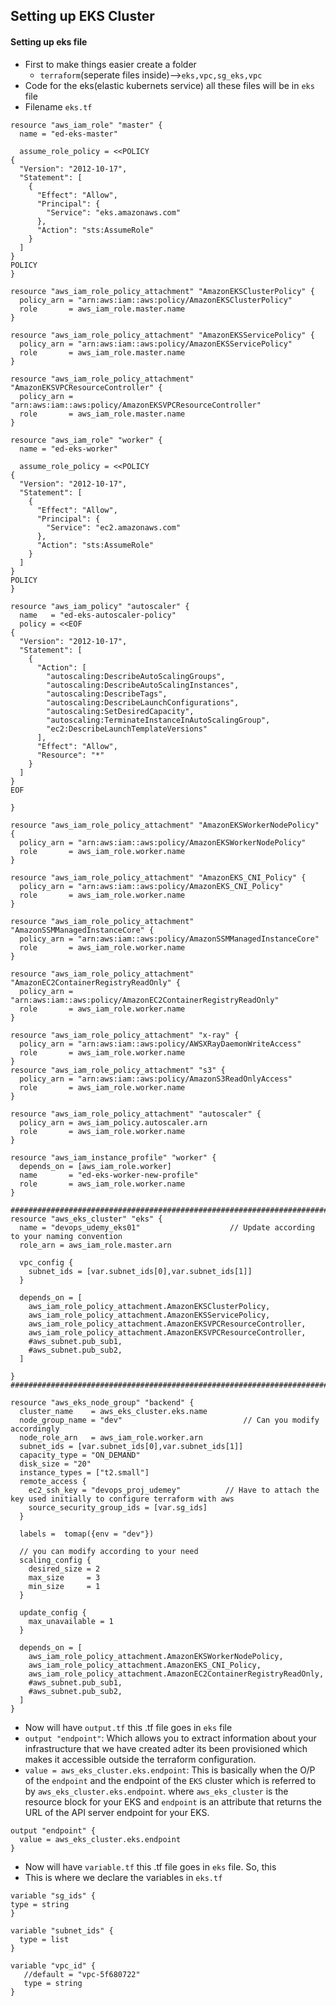 ## Setting up EKS Cluster 

#### Setting up eks file 
- First to make things easier create a folder
    - ```terraform```(seperate files inside)-->```eks,vpc,sg_eks,vpc```
- Code for the eks(elastic kubernets service) all these files will be in ```eks``` file
- Filename ```eks.tf```
```
resource "aws_iam_role" "master" {
  name = "ed-eks-master"

  assume_role_policy = <<POLICY
{
  "Version": "2012-10-17",
  "Statement": [
    {
      "Effect": "Allow",
      "Principal": {
        "Service": "eks.amazonaws.com"
      },
      "Action": "sts:AssumeRole"
    }
  ]
}
POLICY
}

resource "aws_iam_role_policy_attachment" "AmazonEKSClusterPolicy" {
  policy_arn = "arn:aws:iam::aws:policy/AmazonEKSClusterPolicy"
  role       = aws_iam_role.master.name
}

resource "aws_iam_role_policy_attachment" "AmazonEKSServicePolicy" {
  policy_arn = "arn:aws:iam::aws:policy/AmazonEKSServicePolicy"
  role       = aws_iam_role.master.name
}

resource "aws_iam_role_policy_attachment" "AmazonEKSVPCResourceController" {
  policy_arn = "arn:aws:iam::aws:policy/AmazonEKSVPCResourceController"
  role       = aws_iam_role.master.name
}

resource "aws_iam_role" "worker" {
  name = "ed-eks-worker"

  assume_role_policy = <<POLICY
{
  "Version": "2012-10-17",
  "Statement": [
    {
      "Effect": "Allow",
      "Principal": {
        "Service": "ec2.amazonaws.com"
      },
      "Action": "sts:AssumeRole"
    }
  ]
}
POLICY
}

resource "aws_iam_policy" "autoscaler" {
  name   = "ed-eks-autoscaler-policy"
  policy = <<EOF
{
  "Version": "2012-10-17",
  "Statement": [
    {
      "Action": [
        "autoscaling:DescribeAutoScalingGroups",
        "autoscaling:DescribeAutoScalingInstances",
        "autoscaling:DescribeTags",
        "autoscaling:DescribeLaunchConfigurations",
        "autoscaling:SetDesiredCapacity",
        "autoscaling:TerminateInstanceInAutoScalingGroup",
        "ec2:DescribeLaunchTemplateVersions"
      ],
      "Effect": "Allow",
      "Resource": "*"
    }
  ]
}
EOF

}

resource "aws_iam_role_policy_attachment" "AmazonEKSWorkerNodePolicy" {
  policy_arn = "arn:aws:iam::aws:policy/AmazonEKSWorkerNodePolicy"
  role       = aws_iam_role.worker.name
}

resource "aws_iam_role_policy_attachment" "AmazonEKS_CNI_Policy" {
  policy_arn = "arn:aws:iam::aws:policy/AmazonEKS_CNI_Policy"
  role       = aws_iam_role.worker.name
}

resource "aws_iam_role_policy_attachment" "AmazonSSMManagedInstanceCore" {
  policy_arn = "arn:aws:iam::aws:policy/AmazonSSMManagedInstanceCore"
  role       = aws_iam_role.worker.name
}

resource "aws_iam_role_policy_attachment" "AmazonEC2ContainerRegistryReadOnly" {
  policy_arn = "arn:aws:iam::aws:policy/AmazonEC2ContainerRegistryReadOnly"
  role       = aws_iam_role.worker.name
}

resource "aws_iam_role_policy_attachment" "x-ray" {
  policy_arn = "arn:aws:iam::aws:policy/AWSXRayDaemonWriteAccess"
  role       = aws_iam_role.worker.name
}
resource "aws_iam_role_policy_attachment" "s3" {
  policy_arn = "arn:aws:iam::aws:policy/AmazonS3ReadOnlyAccess"
  role       = aws_iam_role.worker.name
}

resource "aws_iam_role_policy_attachment" "autoscaler" {
  policy_arn = aws_iam_policy.autoscaler.arn
  role       = aws_iam_role.worker.name
}

resource "aws_iam_instance_profile" "worker" {
  depends_on = [aws_iam_role.worker]
  name       = "ed-eks-worker-new-profile"
  role       = aws_iam_role.worker.name
}

###############################################################################################################
resource "aws_eks_cluster" "eks" {
  name = "devops_udemy_eks01"                    // Update according to your naming convention
  role_arn = aws_iam_role.master.arn

  vpc_config {
    subnet_ids = [var.subnet_ids[0],var.subnet_ids[1]]
  }
  
  depends_on = [
    aws_iam_role_policy_attachment.AmazonEKSClusterPolicy,
    aws_iam_role_policy_attachment.AmazonEKSServicePolicy,
    aws_iam_role_policy_attachment.AmazonEKSVPCResourceController,
    aws_iam_role_policy_attachment.AmazonEKSVPCResourceController,
    #aws_subnet.pub_sub1,
    #aws_subnet.pub_sub2,
  ]

}
#################################################################################################################

resource "aws_eks_node_group" "backend" {
  cluster_name    = aws_eks_cluster.eks.name
  node_group_name = "dev"                           // Can you modify accordingly
  node_role_arn   = aws_iam_role.worker.arn
  subnet_ids = [var.subnet_ids[0],var.subnet_ids[1]]
  capacity_type = "ON_DEMAND"
  disk_size = "20"
  instance_types = ["t2.small"]            
  remote_access {
    ec2_ssh_key = "devops_proj_udemey"          // Have to attach the key used initially to configure terraform with aws
    source_security_group_ids = [var.sg_ids]
  } 
  
  labels =  tomap({env = "dev"})

  // you can modify according to your need
  scaling_config {
    desired_size = 2
    max_size     = 3
    min_size     = 1
  }

  update_config {
    max_unavailable = 1
  }

  depends_on = [
    aws_iam_role_policy_attachment.AmazonEKSWorkerNodePolicy,
    aws_iam_role_policy_attachment.AmazonEKS_CNI_Policy,
    aws_iam_role_policy_attachment.AmazonEC2ContainerRegistryReadOnly,
    #aws_subnet.pub_sub1,
    #aws_subnet.pub_sub2,
  ]
}
```
- Now will have ```output.tf``` this .tf file goes in ```eks``` file
- ```output "endpoint"```: Which allows you to extract information about your infrastructure that we have created adter its been provisioned which makes it accessible outside the terraform configuration.
- ```value = aws_eks_cluster.eks.endpoint```: This is basically when the O/P of the ```endpoint``` and the endpoint of the ```EKS``` cluster which is referred to by ```aws_eks_cluster.eks.endpoint```. where ```aws_eks_cluster``` is the resource block for your EKS and ```endpoint``` is an attribute that returns the URL of the API server endpoint for your EKS.
```
output "endpoint" {
  value = aws_eks_cluster.eks.endpoint
}
```
- Now will have ```variable.tf``` this .tf file goes in ```eks``` file. So, this
- This is where we declare the variables in ```eks.tf```
```
variable "sg_ids" {
type = string
}

variable "subnet_ids" {
  type = list
}

variable "vpc_id" {
   //default = "vpc-5f680722"
   type = string
}
```
